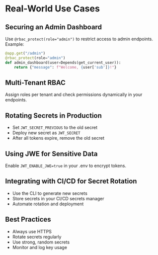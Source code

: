 # Real-World Use Cases

## Securing an Admin Dashboard

Use `@rbac_protect(role="admin")` to restrict access to admin endpoints. Example:

```python
@app.get("/admin")
@rbac_protect(role="admin")
def admin_dashboard(user=Depends(get_current_user)):
    return {"message": f"Welcome, {user['sub']}!"}
```

## Multi-Tenant RBAC

Assign roles per tenant and check permissions dynamically in your endpoints.

## Rotating Secrets in Production

- Set `JWT_SECRET_PREVIOUS` to the old secret
- Deploy new secret as `JWT_SECRET`
- After all tokens expire, remove the old secret

## Using JWE for Sensitive Data

Enable `JWT_ENABLE_JWE=true` in your .env to encrypt tokens.

## Integrating with CI/CD for Secret Rotation

- Use the CLI to generate new secrets
- Store secrets in your CI/CD secrets manager
- Automate rotation and deployment

## Best Practices

- Always use HTTPS
- Rotate secrets regularly
- Use strong, random secrets
- Monitor and log key usage
